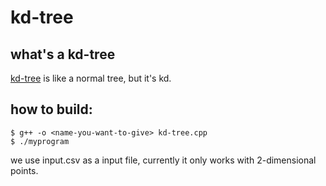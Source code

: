 # kd-tree

## what's a kd-tree
[kd-tree](https://en.wikipedia.org/wiki/K-d_tree) is like a normal tree, but it's kd.

## how to build: 

```console
$ g++ -o <name-you-want-to-give> kd-tree.cpp
$ ./myprogram
```

we use input.csv as a input file, currently it only works with 2-dimensional points.

